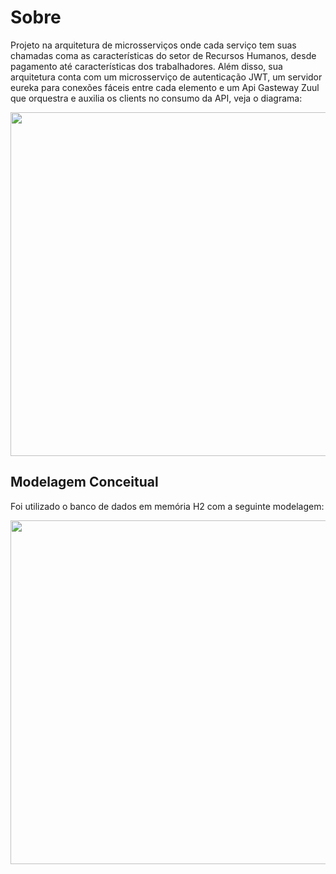 # Sobre

Projeto na arquitetura de microsserviços onde cada serviço tem suas chamadas coma as características do setor de Recursos Humanos, desde pagamento até características dos trabalhadores. Além disso, sua arquitetura conta com um microsserviço de autenticação JWT, um servidor eureka para conexões fáceis entre cada elemento e um Api Gasteway Zuul que orquestra e auxilia os clients no consumo da API, veja o diagrama: 

<p align="center">
  <a href="https://github.com/matg0mes/java-microsservices">
    <img align="center" width="550" src="https://i.pinimg.com/originals/68/5c/1d/685c1d34f97f72a24aa13b4f60789886.jpg">
  </a>
<p/>

## Modelagem Conceitual 

Foi utilizado o banco de dados em memória H2 com a seguinte modelagem:

<p align="center">
  <a href="https://github.com/matg0mes/java-microsservices">
    <img align="center" width="550" src="https://i.pinimg.com/originals/8b/4b/72/8b4b7229e50699ca387ce617b2dae4e3.jpg">
  </a>
<p/>
